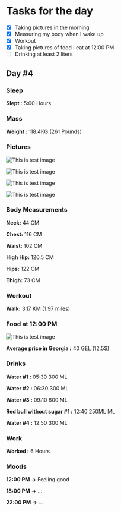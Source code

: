 # Tasks for the day

- [x] Taking pictures in the morning
- [x] Measuring my body when I wake up
- [x] Workout
- [x] Taking pictures of food I eat at 12:00 PM
- [ ] Drinking at least 2 liters

## Day #4

### Sleep

**Slept :** 5:00 Hours

### Mass

**Weight :** 118.4KG (261 Pounds)

### Pictures

![This is test image](./assets/4/front.jpg)

![This is test image](./assets/4/left.jpg)

![This is test image](./assets/4/back.jpg)

![This is test image](./assets/4/right.jpg)

### Body Measurements

**Neck:** 44 CM

**Chest:** 116 CM

**Waist:** 102 CM

**High Hip:** 120.5 CM

**Hips:** 122 CM

**Thigh:** 73 CM

### Workout

**Walk:** 3.17 KM (1.97 miles)

### Food at 12:00 PM

![This is test image](./assets/4/food.png)

**Average price in Georgia :** 40 GEL (12.5$)

### Drinks

**Water #1 :** 05:30 300 ML

**Water #2 :** 06:30 300 ML

**Water #3 :** 09:10 600 ML

**Red bull without sugar #1 :** 12:40 250ML ML

**Water #4 :** 12:50 300 ML

### Work

**Worked :** 6 Hours

### Moods

**12:00 PM ->** Feeling good

**18:00 PM ->** ...

**22:00 PM ->** ...
